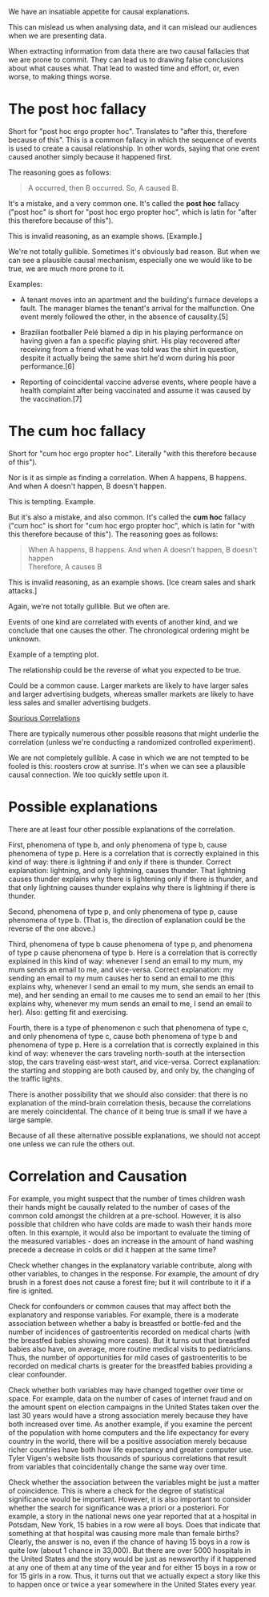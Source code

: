 We have an insatiable appetite for causal explanations.

This can mislead us when analysing data, and it can mislead our audiences when we are presenting data.

When extracting information from data there are two causal fallacies that we are prone to commit. They can lead us to drawing false conclusions about what causes what. That lead to wasted time and effort, or, even worse, to making things worse.

# The post hoc fallacy

Short for "post hoc ergo propter hoc". Translates to "after this, therefore because of this". This is a common fallacy in which the sequence of events is used to create a causal relationship. In other words, saying that one event caused another simply because it happened first.

The reasoning goes as follows:

> A occurred, then B occurred. So, A caused B.

It's a mistake, and a very common one. It's called the **post hoc** fallacy ("post hoc" is short for "post hoc ergo propter hoc", which is latin for "after this therefore because of this"). 

This is invalid reasoning, as an example shows. [Example.] 

We're not totally gullible. Sometimes it's obviously bad reason. But when we can see a plausible causal mechanism, especially one we would like to be true, we are much more prone to it.

Examples:

- A tenant moves into an apartment and the building's furnace develops a fault. The manager blames the tenant's arrival for the malfunction. One event merely followed the other, in the absence of causality.[5]

- Brazilian footballer Pelé blamed a dip in his playing performance on having given a fan a specific playing shirt. His play recovered after receiving from a friend what he was told was the shirt in question, despite it actually being the same shirt he'd worn during his poor performance.[6]

- Reporting of coincidental vaccine adverse events, where people have a health complaint after being vaccinated and assume it was caused by the vaccination.[7]

# The cum hoc fallacy

Short for "cum hoc ergo propter hoc". Literally "with this therefore because of this").

Nor is it as simple as finding a correlation. When A happens, B happens. And when A doesn't happen, B doesn't happen.

This is tempting. Example.

But it's also a mistake, and also common. It's called the **cum hoc** fallacy ("cum hoc" is short for "cum hoc ergo propter hoc", which is latin for "with this therefore because of this"). The reasoning goes as follows:

> When A happens, B happens. And when A doesn't happen, B doesn't happen<br>
  Therefore, A causes B

This is invalid reasoning, as an example shows. [Ice cream sales and shark attacks.]

Again, we're not totally gullible. But we often are.

Events of one kind are correlated with events of another kind, and we conclude that one causes the other. The chronological ordering might be unknown.

Example of a tempting plot.

The relationship could be the reverse of what you expected to be true.

Could be a common cause. Larger markets are likely to have larger sales and larger advertising budgets, whereas smaller markets are likely to have less sales and smaller advertising budgets.

[Spurious Correlations](href="http://tylervigen.com/spurious-correlations)

There are typically numerous other possible reasons that might underlie the correlation (unless we're conducting a randomized controlled experiment).

We are not completely gullible. A case in which we are not tempted to be fooled is this: roosters crow at sunrise. It's when we can see a plausible causal connection. We too quickly settle upon it.

# Possible explanations

There are at least four other possible explanations of the correlation.

First, phenomena of type b, and only phenomena of type b, cause phenomena of type p. Here is a correlation that is correctly explained in this kind of way: there is lightning if and only if there is thunder. Correct explanation: lightning, and only lightning, causes thunder. That lightning causes thunder explains why there is lightening only if there is thunder, and that only lightning causes thunder explains why there is lightning if there is thunder.

Second, phenomena of type p, and only phenomena of type p, cause phenomena of type b. (That is, the direction of explanation could be the reverse of the one above.)

Third, phenomena of type b cause phenomena of type p, and phenomena of type p cause phenomena of type b. Here is a correlation that is correctly explained in this kind of way: whenever I send an email to my mum, my mum sends an email to me, and vice-versa. Correct explanation: my sending an email to my mum causes her to send an email to me (this explains why, whenever I send an email to my mum, she sends an email to me), and her sending an email to me causes me to send an email to her (this explains why, whenever my mum sends an email to me, I send an email to her). Also: getting fit and exercising.

Fourth, there is a type of phenomenon c such that phenomena of type c, and only phenomena of type c, cause both phenomena of type b and phenomena of type p. Here is a correlation that is correctly explained in this kind of way: whenever the cars traveling north-south at the intersection stop, the cars traveling east-west start, and vice-versa. Correct explanation: the starting and stopping are both caused by, and only by, the changing of the traffic lights.

There is another possibility that we should also consider: that there is no explanation of the mind-brain correlation thesis, because the correlations are merely coincidental. The chance of it being true is small if we have a large sample.

Because of all these alternative possible explanations, we should not accept one unless we can rule the others out.

# Correlation and Causation

For example, you might suspect that the number of times children wash their hands might be causally related to the number of cases of the common cold amongst the children at a pre-school. However, it is also possible that children who have colds are made to wash their hands more often. In this example, it would also be important to evaluate the timing of the measured variables - does an increase in the amount of hand washing precede a decrease in colds or did it happen at the same time?

Check whether changes in the explanatory variable contribute, along with other variables, to changes in the response. For example, the amount of dry brush in a forest does not cause a forest fire; but it will contribute to it if a fire is ignited.

Check for confounders or common causes that may affect both the explanatory and response variables. For example, there is a moderate association between whether a baby is breastfed or bottle-fed and the number of incidences of gastroenteritis recorded on medical charts (with the breastfed babies showing more cases). But it turns out that breastfed babies also have, on average, more routine medical visits to pediatricians. Thus, the number of opportunities for mild cases of gastroenteritis to be recorded on medical charts is greater for the breastfed babies providing a clear confounder.

Check whether both variables may have changed together over time or space. For example, data on the number of cases of internet fraud and on the amount spent on election campaigns in the United States taken over the last 30 years would have a strong association merely because they have both increased over time. As another example, if you examine the percent of the population with home computers and the life expectancy for every country in the world, there will be a positive association merely because richer countries have both how life expectancy and greater computer use. Tyler Vigen's website lists thousands of spurious correlations that result from variables that coincidentally change the same way over time.

Check whether the association between the variables might be just a matter of coincidence. This is where a check for the degree of statistical significance would be important. However, it is also important to consider whether the search for significance was a priori or a posteriori. For example, a story in the national news one year reported that at a hospital in Potsdam, New York, 15 babies in a row were all boys. Does that indicate that something at that hospital was causing more male than female births? Clearly, the answer is no, even if the chance of having 15 boys in a row is quite low (about 1 chance in 33,000). But there are over 5000 hospitals in the United States and the story would be just as newsworthy if it happened at any one of them at any time of the year and for either 15 boys in a row or for 15 girls in a row. Thus, it turns out that we actually expect a story like this to happen once or twice a year somewhere in the United States every year.